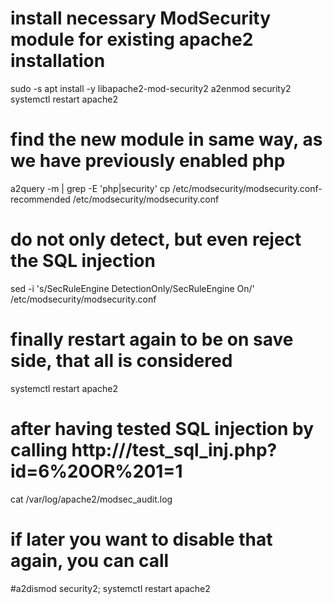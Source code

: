 # install necessary ModSecurity module for existing apache2 installation
sudo -s
apt install -y libapache2-mod-security2
a2enmod security2
systemctl restart apache2
# find the new module in same way, as we have previously enabled php
a2query -m | grep -E 'php|security'
cp /etc/modsecurity/modsecurity.conf-recommended /etc/modsecurity/modsecurity.conf
# do not only detect, but even reject the SQL injection
sed -i 's/SecRuleEngine DetectionOnly/SecRuleEngine On/' /etc/modsecurity/modsecurity.conf
# finally restart again to be on save side, that all is considered
systemctl restart apache2
# after having tested SQL injection by calling http://<IP-Addr>/test_sql_inj.php?id=6%20OR%201=1
cat /var/log/apache2/modsec_audit.log
# if later you want to disable that again, you can call
#a2dismod security2; systemctl restart apache2
